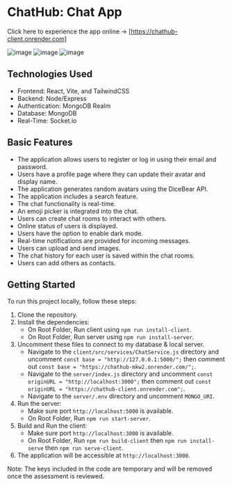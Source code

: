 # ChatHub: Chat App

Click here to experience the app online -> [https://chathub-client.onrender.com]

![image](https://github.com/aubreymaemulawan/chathub-chat-app/assets/79576768/8646b17b-f87c-4e5f-83e3-d86ec53fd65f)
![image](https://github.com/aubreymaemulawan/chathub-chat-app/assets/79576768/927abfc4-572a-495f-abc5-045bf3f18f13)
![image](https://github.com/aubreymaemulawan/chathub-chat-app/assets/79576768/e3889193-92b6-4687-9887-1d8dee71fc7f)

## Technologies Used

- Frontend: React, Vite, and TailwindCSS
- Backend: Node/Express
- Authentication: MongoDB Realm
- Database: MongoDB
- Real-Time: Socket.io

## Basic Features

- The application allows users to register or log in using their email and password.
- Users have a profile page where they can update their avatar and display name.
- The application generates random avatars using the DiceBear API.
- The application includes a search feature.
- The chat functionality is real-time.
- An emoji picker is integrated into the chat.
- Users can create chat rooms to interact with others.
- Online status of users is displayed.
- Users have the option to enable dark mode.
- Real-time notifications are provided for incoming messages.
- Users can upload and send images.
- The chat history for each user is saved within the chat rooms.
- Users can add others as contacts.

## Getting Started

To run this project locally, follow these steps:

1. Clone the repository.
2. Install the dependencies:
   - On Root Folder, Run client using `npm run install-client`.
   - On Root Folder, Run server using `npm run install-server`.
3. Uncomment these files to connect to my database & local server.
   - Navigate to the `client/src/services/ChatService.js` directory and uncomment `const base = "http://127.0.0.1:5000/";` then comment out `const base = "https://chathub-mkw2.onrender.com/";`.
   - Navigate to the `server/index.js` directory and uncomment `const originURL = "http://localhost:3000";` then comment out `const originURL = "https://chathub-client.onrender.com";`.
   - Navigate to the `server/.env` directory and uncomment `MONGO_URI`.
4. Run the server:
   - Make sure port `http://localhost:5000` is available.
   - On Root Folder, Run `npm run start-server`.
5. Build and Run the client:
   - Make sure port `http://localhost:3000` is available.
   - On Root Folder, Run `npm run build-client` then `npm run install-serve` then `npm run serve-client`.
6. The application will be accessible at `http://localhost:3000`.

Note: The keys included in the code are temporary and will be removed once the assessment is reviewed.
